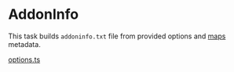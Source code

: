 # AddonInfo

This task builds `addoninfo.txt` file from provided options and [maps](/commands/build/maps)
metadata.

[options.ts](options.ts ':include')
